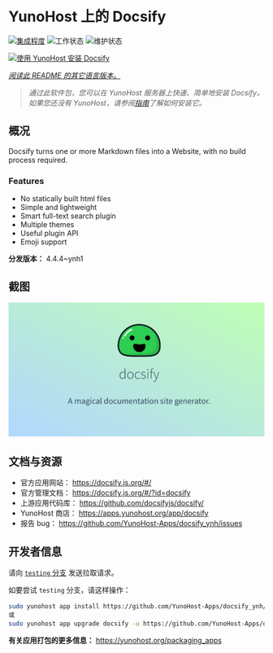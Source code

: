 <!--
注意：此 README 由 <https://github.com/YunoHost/apps/tree/master/tools/readme_generator> 自动生成
请勿手动编辑。
-->

# YunoHost 上的 Docsify

[![集成程度](https://dash.yunohost.org/integration/docsify.svg)](https://ci-apps.yunohost.org/ci/apps/docsify/) ![工作状态](https://ci-apps.yunohost.org/ci/badges/docsify.status.svg) ![维护状态](https://ci-apps.yunohost.org/ci/badges/docsify.maintain.svg)

[![使用 YunoHost 安装 Docsify](https://install-app.yunohost.org/install-with-yunohost.svg)](https://install-app.yunohost.org/?app=docsify)

*[阅读此 README 的其它语言版本。](./ALL_README.md)*

> *通过此软件包，您可以在 YunoHost 服务器上快速、简单地安装 Docsify。*  
> *如果您还没有 YunoHost，请参阅[指南](https://yunohost.org/install)了解如何安装它。*

## 概况

Docsify turns one or more Markdown files into a Website, with no build process required.

### Features

- No statically built html files
- Simple and lightweight
- Smart full-text search plugin
- Multiple themes
- Useful plugin API
- Emoji support


**分发版本：** 4.4.4~ynh1

## 截图

![Docsify 的截图](./doc/screenshots/screenshot.png)

## 文档与资源

- 官方应用网站： <https://docsify.js.org/#/>
- 官方管理文档： <https://docsify.js.org/#/?id=docsify>
- 上游应用代码库： <https://github.com/docsifyjs/docsify/>
- YunoHost 商店： <https://apps.yunohost.org/app/docsify>
- 报告 bug： <https://github.com/YunoHost-Apps/docsify_ynh/issues>

## 开发者信息

请向 [`testing` 分支](https://github.com/YunoHost-Apps/docsify_ynh/tree/testing) 发送拉取请求。

如要尝试 `testing` 分支，请这样操作：

```bash
sudo yunohost app install https://github.com/YunoHost-Apps/docsify_ynh/tree/testing --debug
或
sudo yunohost app upgrade docsify -u https://github.com/YunoHost-Apps/docsify_ynh/tree/testing --debug
```

**有关应用打包的更多信息：** <https://yunohost.org/packaging_apps>
